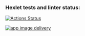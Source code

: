 ### Hexlet tests and linter status:
[![Actions Status](https://github.com/AlekseyKowalsky/devops-for-programmers-project-74/actions/workflows/hexlet-check.yml/badge.svg)](https://github.com/AlekseyKowalsky/devops-for-programmers-project-74/actions)

[![app image delivery](https://github.com/AlekseyKowalsky/devops-for-programmers-project-74/actions/workflows/push.yml/badge.svg)](https://github.com/AlekseyKowalsky/devops-for-programmers-project-74/actions/workflows/push.yml)